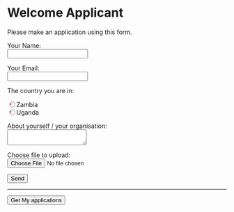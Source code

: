 # Welcome Applicant

Please make an application using this form.

<!-- markdownlint-disable MD033 -->
<style>
label > input:required::after {
  content: " *";
  color: red;
}

table {
  border-collapse: collapse;
}

td, th {
  border: 1px solid #999;
  padding: 0.5rem;
  text-align: left;
}
</style>

<form name="Application" method="POST" data-netlify="true" enctype="multipart/form-data" action="/app-ack">
  <p>
    <label>Your Name:<br/> <input type="text" name="name" readonly /></label>
  </p>
  <p>
    <label>Your Email:<br/> <input type="email" name="email" required /></label>
  </p>
  <p>The country you are in:</p>
  <div>
  <label><input type="radio" id="zambia" name="country" value="zambia" required>Zambia</label>
  </div>
  <div>
    <label><input type="radio" id="uganda" name="country" value="uganda" required>Uganda</label>
  </div>
  <p>
    <label>About yourself / your organisation:<br/> <textarea name="message" required></textarea></label>
  </p>
  <p>
  <label>Choose file to upload:<br/> <input type="file" name="file"></label></p>
  <p>
    <button type="submit">Send</button>
  </p>
  <input type="hidden" name="status" value="open">
</form>

<hr>

<form id="getapps" action="/.netlify/functions/read-sheet2?type=user" method="GET">
  <p><button type="submit">Get My applications</button></p>
</form>

<div id="table"></div>

<script defer>

async function  callFunctionWithAuth(url) {
  const token = netlifyIdentity.currentUser().token.access_token
  const response = await fetch(url, {
      method: 'GET', // *GET, POST, PUT, DELETE, etc.
      headers: {
        'Authorization': `Bearer ${token}`
      },
    });
  return response.json(); // parses JSON response into native JavaScript objects
}

function hyperlink(cell) {
  const tuple = cell.split(',')
  return `<a href="${tuple[0]}">${tuple[1]}</a>`
  }

function renderRow(row, isHeader) {
  const cells = row.map((c,i) => isHeader ? `<th>${c}</th>` : `<td>${i==2 && c ? hyperlink(c) : c}</td>`);
  return `<tr>${cells.join('')}</tr>`;
}

function renderTable(data) {
  const rows = data.map((r, i) => renderRow(r, i == 0));
  return `<table>\r\n${rows.join('\r\n')}\r\n</table>`;
}

function getApps(endPoint, where) {
  event.preventDefault();
  callFunctionWithAuth(endPoint).then(({ rows }) => {
    const div = document.querySelector(where);
    const html = renderTable(rows);
    div.innerHTML = html;
  });
}
function mkAppsHandler(where) {
  return (e) => {
    const uri = event.target.action;
    getApps(uri, where);
  };
}

function initPage() {

  const form = document.querySelector('#getapps')
  form.onsubmit = mkAppsHandler("#table");

  window.addEventListener('load', onLoad, {once: true})
  function onLoad() {
    const name = netlifyIdentity.currentUser().user_metadata.full_name
    const nameElem = document.querySelector('input[type="text"]')
    nameElem.value = name

    const email = netlifyIdentity.currentUser().email
    const emailElem = document.querySelector('input[type="email"]')
    emailElem.value = email
  }
}

initPage()

</script>
